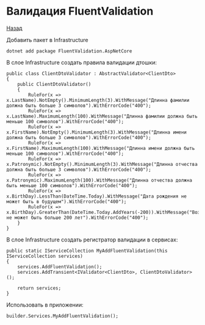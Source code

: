 # Валидация FluentValidation

[Назад](./Index.md)

Добавить пакет в Infrastructure
```sharp
dotnet add package FluentValidation.AspNetCore
```

В слое Infrastructure создать правила валидации дтошки:

```sharp
public class ClientDtoValidator : AbstractValidator<ClientDto>
{
    public ClientDtoValidator()
    {
        RuleFor(x => x.LastName).NotEmpty().MinimumLength(3).WithMessage("Длинна фамилии должна быть больше 3 символов").WithErrorCode("400");
        RuleFor(x => x.LastName).MaximumLength(100).WithMessage("Длинна фамилии должна быть меньше 100 символов").WithErrorCode("400");
        RuleFor(x => x.FirstName).NotEmpty().MinimumLength(3).WithMessage("Длинна имени должна быть больше 3 символов").WithErrorCode("400");
        RuleFor(x => x.FirstName).MaximumLength(100).WithMessage("Длинна имени должна быть меньше 100 символов").WithErrorCode("400");
        RuleFor(x => x.Patronymic).NotEmpty().MinimumLength(3).WithMessage("Длинна отчества должна быть больше 3 символов").WithErrorCode("400");
        RuleFor(x => x.Patronymic).MaximumLength(100).WithMessage("Длинна отчества должна быть меньше 100 символов").WithErrorCode("400");
        RuleFor(x => x.BirthDay).LessThan(DateTime.Today).WithMessage("Дата рождения не может быть в будущем").WithErrorCode("400");
        RuleFor(x => x.BirthDay).GreaterThan(DateTime.Today.AddYears(-200)).WithMessage("Возраст не может быть больше 200 лет").WithErrorCode("400");
    }
}
```
В слое Infrastructure создать регистратор валидации в сервисах:
```sharp
public static IServiceCollection MyAddFluentValidation(this IServiceCollection services)
{
    services.AddFluentValidation();
    services.AddTransient<IValidator<ClientDto>, ClientDtoValidator>();

    return services;
}
```

Использовать в приложении:
```sharp
builder.Services.MyAddFluentValidation();
```
